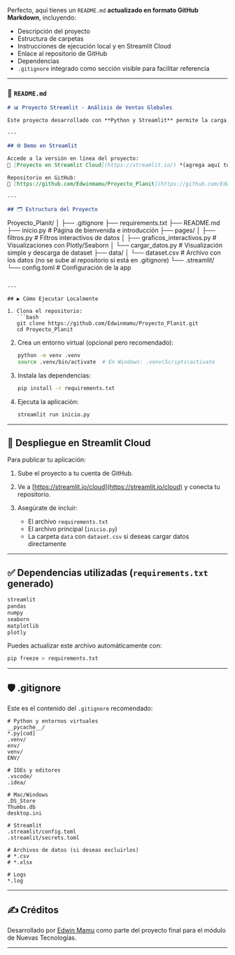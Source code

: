 Perfecto, aquí tienes un `README.md` **actualizado en formato GitHub Markdown**, incluyendo:

* Descripción del proyecto
* Estructura de carpetas
* Instrucciones de ejecución local y en Streamlit Cloud
* Enlace al repositorio de GitHub
* Dependencias
* `.gitignore` integrado como sección visible para facilitar referencia

---

### 📄 `README.md`

```markdown
# 📊 Proyecto Streamlit - Análisis de Ventas Globales

Este proyecto desarrollado con **Python y Streamlit** permite la carga, filtrado, análisis y visualización interactiva de datos de ventas globales. Utiliza herramientas modernas como `Pandas`, `Plotly`, `Seaborn`, `Matplotlib` y `NumPy`.

---

## 🌐 Demo en Streamlit

Accede a la versión en línea del proyecto:  
🔗 [Proyecto en Streamlit Cloud](https://streamlit.io/) *(agrega aquí tu URL personalizada si ya la tienes configurada)*

Repositorio en GitHub:  
📁 [https://github.com/Edwinmamu/Proyecto_Planit](https://github.com/Edwinmamu/Proyecto_Planit)

---

## 🗂 Estructura del Proyecto

```

Proyecto\_Planit/
│
├── .gitignore
├── requirements.txt
├── README.md
├── inicio.py                     # Página de bienvenida e introducción
├── pages/
│   ├── filtros.py               # Filtros interactivos de datos
│   ├── graficos\_interactivos.py # Visualizaciones con Plotly/Seaborn
│   └── cargar\_datos.py          # Visualización simple y descarga de dataset
├── data/
│   └── dataset.csv              # Archivo con los datos (no se sube al repositorio si está en .gitignore)
└── .streamlit/
└── config.toml              # Configuración de la app

````

---

## ▶️ Cómo Ejecutar Localmente

1. Clona el repositorio:
   ```bash
   git clone https://github.com/Edwinmamu/Proyecto_Planit.git
   cd Proyecto_Planit
````

2. Crea un entorno virtual (opcional pero recomendado):

   ```bash
   python -m venv .venv
   source .venv/bin/activate  # En Windows: .venv\Scripts\activate
   ```

3. Instala las dependencias:

   ```bash
   pip install -r requirements.txt
   ```

4. Ejecuta la aplicación:

   ```bash
   streamlit run inicio.py
   ```

---

## 🚀 Despliegue en Streamlit Cloud

Para publicar tu aplicación:

1. Sube el proyecto a tu cuenta de GitHub.
2. Ve a [https://streamlit.io/cloud](https://streamlit.io/cloud) y conecta tu repositorio.
3. Asegúrate de incluir:

   * El archivo `requirements.txt`
   * El archivo principal (`inicio.py`)
   * La carpeta `data` con `dataset.csv` si deseas cargar datos directamente

---

## ✅ Dependencias utilizadas (`requirements.txt` generado)

```txt
streamlit
pandas
numpy
seaborn
matplotlib
plotly
```

Puedes actualizar este archivo automáticamente con:

```bash
pip freeze > requirements.txt
```

---

## 🛡 .gitignore

Este es el contenido del `.gitignore` recomendado:

```gitignore
# Python y entornos virtuales
__pycache__/
*.py[cod]
.venv/
env/
venv/
ENV/

# IDEs y editores
.vscode/
.idea/

# Mac/Windows
.DS_Store
Thumbs.db
desktop.ini

# Streamlit
.streamlit/config.toml
.streamlit/secrets.toml

# Archivos de datos (si deseas excluirlos)
# *.csv
# *.xlsx

# Logs
*.log
```

---

## ✍️ Créditos

Desarrollado por [Edwin Mamu](https://github.com/Edwinmamu) como parte del proyecto final para el módulo de Nuevas Tecnologías.

---

